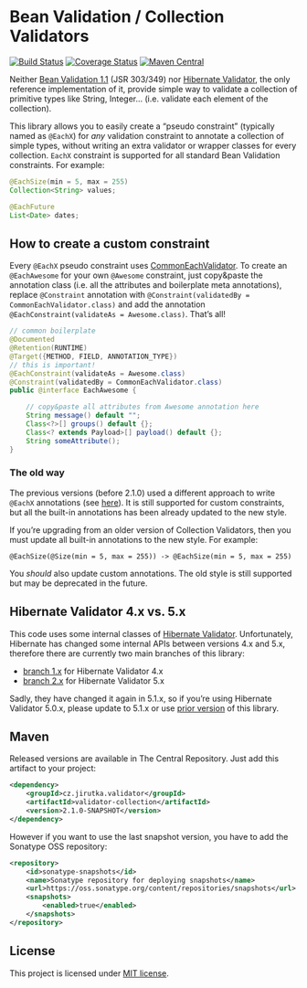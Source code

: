 Bean Validation / Collection Validators
=======================================
[![Build Status](https://travis-ci.org/jirutka/validator-collection.svg?branch=2.x)](https://travis-ci.org/jirutka/validator-collection)
[![Coverage Status](https://coveralls.io/repos/jirutka/validator-collection/badge.png?branch=2.x)](https://coveralls.io/r/jirutka/validator-collection?branch=2.x)
[![Maven Central](https://maven-badges.herokuapp.com/maven-central/cz.jirutka.validator/validator-collection/badge.svg)](https://maven-badges.herokuapp.com/maven-central/cz.jirutka.validator/validator-collection)

Neither [Bean Validation 1.1][JSR-349] (JSR 303/349) nor [Hibernate Validator], the only reference
implementation of it, provide simple way to validate a collection of primitive types like String, Integer… (i.e.
validate each element of the collection).

This library allows you to easily create a “pseudo constraint” (typically named as `@EachX`) for _any_
validation constraint to annotate a collection of simple types, without writing an extra validator or 
wrapper classes for every collection. `EachX` constraint is supported for all standard Bean Validation constraints.
For example:

```java
@EachSize(min = 5, max = 255)
Collection<String> values;

@EachFuture
List<Date> dates;
```

How to create a custom constraint
---------------------------------

Every `@EachX` pseudo constraint uses [CommonEachValidator]. To create an
`@EachAwesome` for your own `@Awesome` constraint, just copy&paste the annotation class (i.e. all the attributes and
boilerplate meta annotations), replace `@Constraint` annotation with
`@Constraint(validatedBy = CommonEachValidator.class)` and add the annotation
`@EachConstraint(validateAs = Awesome.class)`. That’s all!

```java
// common boilerplate
@Documented
@Retention(RUNTIME)
@Target({METHOD, FIELD, ANNOTATION_TYPE})
// this is important!
@EachConstraint(validateAs = Awesome.class)
@Constraint(validatedBy = CommonEachValidator.class)
public @interface EachAwesome {

    // copy&paste all attributes from Awesome annotation here
    String message() default "";
    Class<?>[] groups() default {};
    Class<? extends Payload>[] payload() default {};
    String someAttribute();
}
```

### The old way

The previous versions (before 2.1.0) used a different approach to write `@EachX` annotations (see
[here](https://github.com/jirutka/validator-collection/tree/v2.0.2)). It is still supported for custom constraints, but
all the built-in annotations has been already updated to the new style.

If you’re upgrading from an older version of Collection Validators, then you must update all built-in annotations
to the new style. For example:

    @EachSize(@Size(min = 5, max = 255)) -> @EachSize(min = 5, max = 255)

You _should_ also update custom annotations. The old style is still supported but may be deprecated in the future.


Hibernate Validator 4.x vs. 5.x
-------------------------------

This code uses some internal classes of [Hibernate Validator]. Unfortunately, Hibernate has changed some internal APIs
between versions 4.x and 5.x, therefore there are currently two main branches of this library:

*  [branch 1.x](https://github.com/jirutka/validator-collection/tree/1.x) for Hibernate Validator 4.x
*  [branch 2.x](https://github.com/jirutka/validator-collection/tree/2.x) for Hibernate Validator 5.x

Sadly, they have changed it again in 5.1.x, so if you’re using Hibernate Validator 5.0.x, please update to 5.1.x or use
[prior version](https://github.com/jirutka/validator-collection/tree/v2.0.2) of this library.


Maven
-----

Released versions are available in The Central Repository. Just add this artifact to your project:

```xml
<dependency>
    <groupId>cz.jirutka.validator</groupId>
    <artifactId>validator-collection</artifactId>
    <version>2.1.0-SNAPSHOT</version>
</dependency>
```

However if you want to use the last snapshot version, you have to add the Sonatype OSS repository:

```xml
<repository>
    <id>sonatype-snapshots</id>
    <name>Sonatype repository for deploying snapshots</name>
    <url>https://oss.sonatype.org/content/repositories/snapshots</url>
    <snapshots>
        <enabled>true</enabled>
    </snapshots>
</repository>
```


License
-------

This project is licensed under [MIT license](http://opensource.org/licenses/MIT).

[JSR-349]: http://beanvalidation.org/1.1/spec/
[Hibernate Validator]: http://hibernate.org/validator/
[CommonEachValidator]: src/main/java/cz/jirutka/validator/collection/CommonEachValidator.java
